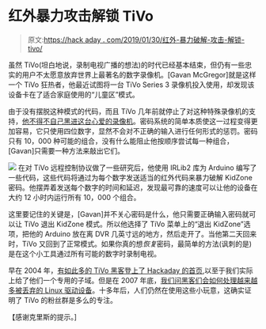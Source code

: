 # 红外暴力攻击解锁 TiVo

> 原文:[https://hack aday . com/2019/01/30/红外-暴力破解-攻击-解锁-tivo/](https://hackaday.com/2019/01/30/infrared-brute-force-attack-unlocks-tivo/)

虽然 TiVo(坦白地说，录制电视广播的想法)的时代已经基本结束，但仍有一些忠实的用户不太愿意放弃世界上最著名的数字录像机。[Gavan McGregor]就是这样一个 TiVo 狂热者，他最近试图将一台 TiVo Series 3 录像机投入使用，却发现该设备卡在了适合家庭使用的“儿童区”模式。

由于没有摆脱这种模式的代码，而且 TiVo 几年前就停止了对这种特殊录像机的支持，[他不得不自己黑进这台心爱的录像机](https://github.com/gavanm/TivoBruteForce)。密码系统的简单本质使这一过程变得更加容易，它只使用四位数字，显然不会对不正确的输入进行任何形式的惩罚。密码只有 10，000 种可能的组合，没有什么能阻止他按顺序尝试每一种组合，[Gavan]只需要一种方法来敲出它们。

[![](../Images/9b09ce448e6ad4572e1d87acf6112cfa.png)](https://hackaday.com/wp-content/uploads/2019/01/tivo_detail.jpg) 在对 TiVo 远程控制协议做了一些研究后，他使用 IRLib2 库为 Arduino 编写了一些代码，这些代码将通过为每个数字发送适当的红外代码来暴力破解 KidZone 密码。他摆弄着发送每个数字的时间和延迟，发现最可靠的速度可以让他的设备在大约 12 小时内运行所有 10，000 个组合。

这里要记住的关键是，[Gavan]并不关心密码是什么，他只需要正确输入密码就可以让 TiVo 退出 KidZone 模式。所以他选择了 TiVo 菜单上的“退出 KidZone”选项，把他的 Arduino 放在离 DVR 几英寸远的地方，然后走开了。当他第二天回来时，TiVo 又回到了正常模式。如果你真的想*恢复*密码，最简单的方法(讽刺的是)是在这个小工具通过所有可能的数字时录制电视。

早在 2004 年，[有如此多的 TiVo 黑客登上了 Hackaday 的首页](https://hackaday.com/2006/10/18/tivo-external-sata-bypass/),以至于我们实际上给了他们一个专用的子域。但是在 2007 年底，[我们问黑客们会如何处理越来越多被丢弃的 Linux 驱动设备](https://hackaday.com/2007/11/04/presenting-hackit-got-a-better-idea/)。十多年后，人们仍然在使用这些小玩意，这确实证明了 TiVo 的粉丝群是多么的专注。

【感谢克里斯的提示。]
